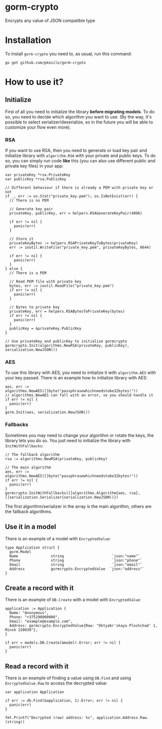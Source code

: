 # gorm-crypto
Encrypts any value of JSON compatible type

# Installation
To install `gorm-crypto` you need to, as usual, run this command:
```shell
go get github.com/pkosilo/gorm-crypto
```

# How to use it?
## Initialize
First of all you need to initialize the library **before migrating models**. To do so, you need to decide which
algorithm you want to use. (By the way, it's possible to select serializer/deserialize, so in the future you will
be able to customize your flow even more).
### RSA
If you want to use RSA, then you need to generate or load key pair and initialize library with `algorithm.RSA`
with your private and public keys. To do so, you can simply run code **like** this (you can also use different
public and private key files) in your app:
```golang
var privateKey *rsa.PrivateKey
var publicKey *rsa.PublicKey

// Different behaviour if there is already a PEM with private key or not
if _, err := os.Stat("private_key.pem"); os.IsNotExist(err) {
  // There is no PEM
  
  // Generate key pair
  privateKey, publicKey, err = helpers.RSAGenerateKeyPair(4096)

  if err != nil {
    panic(err)
  }

  // Store it
  privateKeyBytes := helpers.RSAPrivateKeyToBytes(privateKey)
  err := ioutil.WriteFile("private_key.pem", privateKeyBytes, 0644)

  if err != nil {
    panic(err)
  }
} else {
  // There is a PEM
  
  // Read PEM file with private key
  bytes, err := ioutil.ReadFile("private_key.pem")
  if err != nil {
    panic(err)
  }

  // Bytes to private key
  privateKey, err = helpers.RSABytesToPrivateKey(bytes)
  if err != nil {
    panic(err)
  }
  publicKey = &privateKey.PublicKey
}

// Use privateKey and publicKey to initialize gormcrypto
gormcrypto.Init(algorithms.NewRSA(privateKey, publicKey), serialization.NewJSON())
```
### AES
To use this library with AES, you need to initialize it with `algorithm.AES` with your key passed.
There is an example how to initialize library with AES:
```golang
aes, err := algorithms.NewAES([]byte("passphrasewhichneedstobe32bytes!"))
// algorithms.NewAES can fall with an error, so you should handle it
if err != nil {
  panic(err)
}
gorm.Init(aes, serialization.NewJSON())
```
### Fallbacks
Sometimes you may need to change your algorithm or rotate the keys, the library lets you do so.
You just need to initialize the library with `InitWithFallbacks`:
```golang
// The fallback algorithm
rsa := algorithms.NewRSA(privateKey, publicKey)

// The main algorithm
aes, err := algorithms.NewAES([]byte("passphrasewhichneedstobe32bytes!"))
if err != nil {
  panic(err)
}
gormcrypto.InitWithFallbacks([]algorithms.Algorithm{aes, rsa}, []serialization.Serializer{serialization.NewJSON()})
```
The first algorithm/serializer in the array is the main algorithm, others are the fallback algorithms.

## Use it in a model
There is an example of a model with `EncryptedValue`:
```golang
type Application struct {
  gorm.Model
  Name               string                      `json:"name"`
  Phone              string                      `json:"phone"`
  Email              string                      `json:"email"`
  Address            gormcrypto.EncryptedValue  `json:"address"`
}
```

## Create a record with it
There is an example of `DB.Create` with a model with `EncryptedValue`:
```golang
application := Application {
  Name: "Anonymous",
  Phone: "+375290000000",
  Email: "example@example.com",
  Address: gormcrypto.EncryptedValue{Raw: "Oktyabr'skaya Ploshchad' 1, Minsk 220030"},
}

if err = models.DB.Create(&model).Error; err != nil {
  panic(err)
}
```

## Read a record with it
There is an example of finding a value using `DB.Find` and using `EncryptedValue.Raw` to access the decrypted value:
```golang
var application Application

if err := db.Find(&application, 1).Error; err != nil {
  panic(err)
}

fmt.Printf("Decrypted (raw) address: %s", application.Address.Raw.(string))
```
